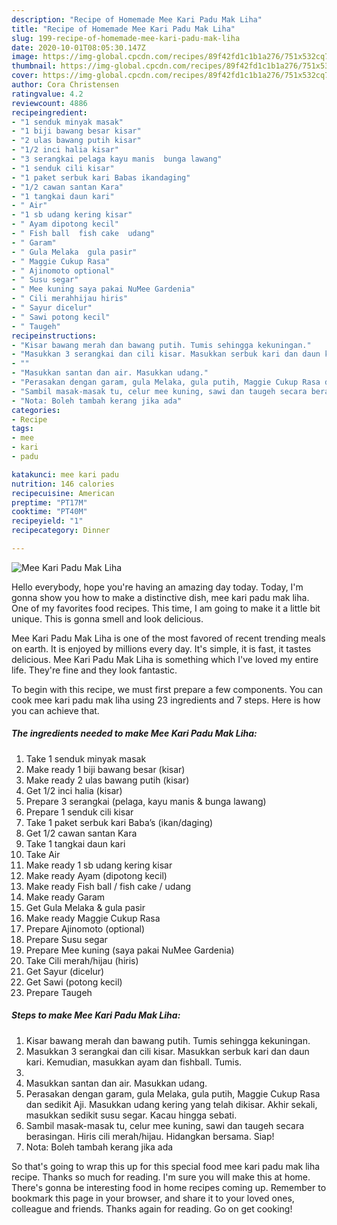 ```yaml
---
description: "Recipe of Homemade Mee Kari Padu Mak Liha"
title: "Recipe of Homemade Mee Kari Padu Mak Liha"
slug: 199-recipe-of-homemade-mee-kari-padu-mak-liha
date: 2020-10-01T08:05:30.147Z
image: https://img-global.cpcdn.com/recipes/89f42fd1c1b1a276/751x532cq70/mee-kari-padu-mak-liha-resipi-foto-utama.jpg
thumbnail: https://img-global.cpcdn.com/recipes/89f42fd1c1b1a276/751x532cq70/mee-kari-padu-mak-liha-resipi-foto-utama.jpg
cover: https://img-global.cpcdn.com/recipes/89f42fd1c1b1a276/751x532cq70/mee-kari-padu-mak-liha-resipi-foto-utama.jpg
author: Cora Christensen
ratingvalue: 4.2
reviewcount: 4886
recipeingredient:
- "1 senduk minyak masak"
- "1 biji bawang besar kisar"
- "2 ulas bawang putih kisar"
- "1/2 inci halia kisar"
- "3 serangkai pelaga kayu manis  bunga lawang"
- "1 senduk cili kisar"
- "1 paket serbuk kari Babas ikandaging"
- "1/2 cawan santan Kara"
- "1 tangkai daun kari"
- " Air"
- "1 sb udang kering kisar"
- " Ayam dipotong kecil"
- " Fish ball  fish cake  udang"
- " Garam"
- " Gula Melaka  gula pasir"
- " Maggie Cukup Rasa"
- " Ajinomoto optional"
- " Susu segar"
- " Mee kuning saya pakai NuMee Gardenia"
- " Cili merahhijau hiris"
- " Sayur dicelur"
- " Sawi potong kecil"
- " Taugeh"
recipeinstructions:
- "Kisar bawang merah dan bawang putih. Tumis sehingga kekuningan."
- "Masukkan 3 serangkai dan cili kisar. Masukkan serbuk kari dan daun kari. Kemudian, masukkan ayam dan fishball. Tumis."
- ""
- "Masukkan santan dan air. Masukkan udang."
- "Perasakan dengan garam, gula Melaka, gula putih, Maggie Cukup Rasa dan sedikit Aji. Masukkan udang kering yang telah dikisar. Akhir sekali, masukkan sedikit susu segar. Kacau hingga sebati."
- "Sambil masak-masak tu, celur mee kuning, sawi dan taugeh secara berasingan. Hiris cili merah/hijau. Hidangkan bersama. Siap!"
- "Nota: Boleh tambah kerang jika ada"
categories:
- Recipe
tags:
- mee
- kari
- padu

katakunci: mee kari padu 
nutrition: 146 calories
recipecuisine: American
preptime: "PT17M"
cooktime: "PT40M"
recipeyield: "1"
recipecategory: Dinner

---
```



![Mee Kari Padu Mak Liha](https://img-global.cpcdn.com/recipes/89f42fd1c1b1a276/751x532cq70/mee-kari-padu-mak-liha-resipi-foto-utama.jpg)

Hello everybody, hope you're having an amazing day today. Today, I'm gonna show you how to make a distinctive dish, mee kari padu mak liha. One of my favorites food recipes. This time, I am going to make it a little bit unique. This is gonna smell and look delicious.



Mee Kari Padu Mak Liha is one of the most favored of recent trending meals on earth. It is enjoyed by millions every day. It's simple, it is fast, it tastes delicious. Mee Kari Padu Mak Liha is something which I've loved my entire life. They're fine and they look fantastic.


To begin with this recipe, we must first prepare a few components. You can cook mee kari padu mak liha using 23 ingredients and 7 steps. Here is how you can achieve that.

<!--inarticleads1-->

##### The ingredients needed to make Mee Kari Padu Mak Liha:

1. Take 1 senduk minyak masak
1. Make ready 1 biji bawang besar (kisar)
1. Make ready 2 ulas bawang putih (kisar)
1. Get 1/2 inci halia (kisar)
1. Prepare 3 serangkai (pelaga, kayu manis &amp; bunga lawang)
1. Prepare 1 senduk cili kisar
1. Take 1 paket serbuk kari Baba’s (ikan/daging)
1. Get 1/2 cawan santan Kara
1. Take 1 tangkai daun kari
1. Take  Air
1. Make ready 1 sb udang kering kisar
1. Make ready  Ayam (dipotong kecil)
1. Make ready  Fish ball / fish cake / udang
1. Make ready  Garam
1. Get  Gula Melaka &amp; gula pasir
1. Make ready  Maggie Cukup Rasa
1. Prepare  Ajinomoto (optional)
1. Prepare  Susu segar
1. Prepare  Mee kuning (saya pakai NuMee Gardenia)
1. Take  Cili merah/hijau (hiris)
1. Get  Sayur (dicelur)
1. Get  Sawi (potong kecil)
1. Prepare  Taugeh




<!--inarticleads2-->

##### Steps to make Mee Kari Padu Mak Liha:

1. Kisar bawang merah dan bawang putih. Tumis sehingga kekuningan.
1. Masukkan 3 serangkai dan cili kisar. Masukkan serbuk kari dan daun kari. Kemudian, masukkan ayam dan fishball. Tumis.
1. 
1. Masukkan santan dan air. Masukkan udang.
1. Perasakan dengan garam, gula Melaka, gula putih, Maggie Cukup Rasa dan sedikit Aji. Masukkan udang kering yang telah dikisar. Akhir sekali, masukkan sedikit susu segar. Kacau hingga sebati.
1. Sambil masak-masak tu, celur mee kuning, sawi dan taugeh secara berasingan. Hiris cili merah/hijau. Hidangkan bersama. Siap!
1. Nota: Boleh tambah kerang jika ada




So that's going to wrap this up for this special food mee kari padu mak liha recipe. Thanks so much for reading. I'm sure you will make this at home. There's gonna be interesting food in home recipes coming up. Remember to bookmark this page in your browser, and share it to your loved ones, colleague and friends. Thanks again for reading. Go on get cooking!
